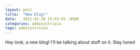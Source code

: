 ```yaml
---
layout: post
title:  "New blog!"
date:   2021-01-20 15:55:55 -0500
categories: administrivia
tags: administrivia
---
```

Hey look, a new blog!  I'll be talking about stuff on it.  Stay tuned